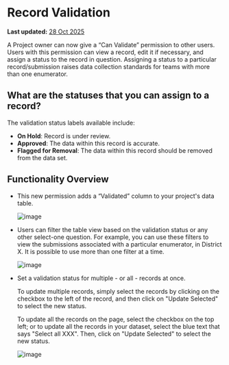 # Record Validation
**Last updated:** <a href="https://github.com/kobotoolbox/docs/blob/01270a828ec846731411368326ba58114adda98e/source/record_validation.md" class="reference">28 Oct 2025</a>


A Project owner can now give a “Can Validate” permission to other users. Users with this permission can view a record, edit it if necessary, and assign a status to the record in question. Assigning a status to a particular record/submission raises data collection standards for teams with more than one enumerator.

## What are the statuses that you can assign to a record?

The validation status labels available include:

* **On Hold**: Record is under review.
* **Approved**: The data within this record is accurate.
* **Flagged for Removal**: The data within this record should be removed from the data set.

## Functionality Overview

* This new permission adds a “Validated” column to your project's data table.

    ![image](/images/record_validation/validated.png)

* Users can filter the table view based on the validation status or any other select-one question. For example, you can use these filters to view the submissions associated with a particular enumerator, in District X. It is possible to use more than one filter at a time.

    ![image](/images/record_validation/filter.png)

* Set a validation status for multiple - or all - records at once.

    To update multiple records, simply select the records by clicking on the checkbox to the left of the record, and then click on "Update Selected" to select the new status.

    To update all the records on the page, select the checkbox on the top left; or to update all the records in your dataset, select the blue text that says "Select all XXX". Then, click on "Update Selected" to select the new status.

    ![image](/images/record_validation/select.png)
